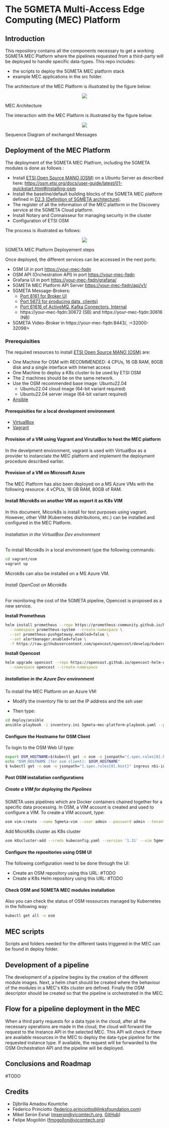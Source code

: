 # The 5GMETA Multi-Access Edge Computing (MEC)  Platform

## Introduction 

This repository contains all the components necessary to get a working 5GMETA MEC Platform where the pipelines requested from a third-party will be deployed to handle specific data-types.
This repo includes:
 - the scripts to deploy the 5GMETA MEC platform stack
 - example MEC applications in the src folder.

The architecture of the MEC Platform is illustrated  by the figure below:

<p align="center">
<img src="./docs/images/MEC%20Architecture.png" />

MEC Architecture
</p>

The interaction with the MEC Platform is illustrated by the figure below.

<p align="center">
<img src="./docs/images/seqdiag.png" />

Sequence Diagram of exchanged Messages
</p>


## Deployment of the MEC Platform

The deployment of the 5GMETA MEC Platfrom, including the 5GMETA modules is done as follows :

- Install [ETSI Open Source MANO (OSM)](https://osm.etsi.org/) on a Ubuntu Server as described here: https://osm.etsi.org/docs/user-guide/latest/01-quickstart.html#installing-osm
- Install the  baseline/default building blocks of the 5GMETA MEC platform defined in [D2.3 (Definition of 5GMETA architecture)](https://5gmeta-project.eu/wp-content/uploads/2024/05/D2.3.pdf).
- The register of all the information of the MEC platform in the Discovery service at the 5GMETA Cloud platform.
- Install Notary and Connaisseur for managing security in the cluster
- Configuration of ETSI OSM

The process is illustrated as follows:

<p align="center">
<img src="./docs/images/mec_deployement.png" />

5GMETA MEC Platform Deployement steps
</p>

Once deployed, the different services can be accessed in the next ports:

- OSM UI in port [https://your-mec-fqdn](https://your-mec-fqdn)
- OSM API (Orchestration API) in port [https://your-mec-fqdn](https://your-mec-fqdn)
- Grafana UI in port [https://your-mec-fqdn/grafana/](https://your-mec-fqdn/grafana/)
- 5GMETA MEC Platform API Server [https://your-mec-fqdn/api/v1/](https://your-mec-fqdn/api/v1/)
- 5GMETA Message-Brokers:
   - [Port 8161 for Broker UI](https://your-mec-fqdn/broker-ui/)
   - [Port 5673 for producing data, clients)](your-mec-fqdn:30672)
   - [Port 61616 of ActiveMQ, Kafka Connectors, Internal](your-mec-fqdn:30616)
   - https://your-mec-fqdn:30672 (SB) and https://your-mec-fqdn:30616 (NB)
- 5GMETA Video-Broker in https://your-mec-fqdn:8443/, :<32000-32098>

### Prerequisities

The required resources to install [ETSI Open Source MANO (OSM)](https://osm.etsi.org/docs/user-guide/latest/index.html) are:
- One Machine for OSM with RECOMMENDED: 4 CPUs, 16 GB RAM, 80GB disk and a single interface with Internet access
- One Machine to deploy a  K8s cluster to be used by ETSI OSM
- The 2 machines should be on the same network.
- Use the OSM recommended base image: Ubuntu22.04
   - Ubuntu22.04 cloud image (64-bit variant required)
   - Ubuntu22.04 server image (64-bit variant required)
- [Ansible](https://docs.ansible.com/ansible/latest/index.html)


#### Prerequisities for a local development environment

- [VirtualBox](https://www.virtualbox.org/)
- [Vagrant](https://developer.hashicorp.com/vagrant/tutorials/getting-started/getting-started-install?product_intent=vagrant)

#### Provision of a VM using Vagrant and VirutalBox to host the MEC platform

In the develpment environment, vagrant is used with VirtualBox as a provider to instanciate the MEC platform and implement the deployment procedure described earlier.

#### Provision of a VM on Microsoft Azure

The MEC Platform has also been deployed on a MS Azure VMs with the following resource: 4 vCPUs,  16 GB RAM, 80GB of RAM.


#### Install Microk8s on another VM as export it as K8s VIM

In this document, Micork8s is install for test purposes using vagrant. However, other VIM (Kubernetes distributions, etc.) can be installed and configured in the MEC Platform.


###### Installation in the VirtualBox Dev environment

To install Microk8s in a local environment type the following commands:

```bash
cd vagrant/osm
vagrant up
```

Microk8s can also be installed on a MS Azure VM.


###### Install OpenCost on Microk8s

For monitoring the cost of the 5GMETA pipeline, Opencost is proposed as a new service.

**Install Prometheus**
```bash
helm install prometheus --repo https://prometheus-community.github.io/helm-charts prometheus \
  --namespace prometheus-system --create-namespace \
  --set prometheus-pushgateway.enabled=false \
  --set alertmanager.enabled=false \
  -f https://raw.githubusercontent.com/opencost/opencost/develop/kubernetes/prometheus/extraScrapeConfigs.yaml
```

**Install Opencost**

```bash
helm upgrade opencost --repo https://opencost.github.io/opencost-helm-chart opencost \
  --namespace opencost --create-namespace
```

##### Installation in the Azure Dev environment

To install the MEC Platform on an Azure VM:

- Modify the inventory file to set the IP address and the ssh user

- Then type:

```bash
cd deploy/ansible
ansible-playbook -i inventory.ini 5gmeta-mec-platform-playbook.yaml --private-key your_private_key
```

#### Configure the Hostname for OSM Client

To login to the OSM Web UI type:

```bash
export OSM_HOSTNAME=$(kubectl get -n osm -o jsonpath="{.spec.rules[0].host}" ingress nbi-ingress)
echo "OSM_HOSTNAME (for osm client): $OSM_HOSTNAME"
$ kubectl get -n osm -o jsonpath="{.spec.rules[0].host}" ingress nbi-ingress
```

#### Post OSM installation configurations


##### Create a VIM for deploying the Pipelines

5GMETA uses pipelines which are Docker containers chained together for a specific data processing. In OSM, a VIM account is created and used to configure a VIM. To create a VIM account, type:

```bash
osm vim-create --name 5gmeta-vim --user admin --password admin --tenant admin --account_type dummy --auth_url http://nbi.10.2.0.6.nip.io:5000/v2.0
```

Add MicroK8s cluster as K8s cluster
```bash
osm k8scluster-add --creds kubeconfig.yaml --version '1.31' --vim 5gmeta-vim --description "Microk8s cluster" --k8s-nets '{"net1": "osm-ext"}' microk8s-cluster
```

#### Configure the repositories using OSM UI

The following configuration need to be done through the UI:
- Create an OSM repository using this URL: #TODO
- Create a K8s Helm repository using this URL: #TODO


#### Check OSM and 5GMETA MEC modules installation

Also you can check the status of OSM ressources managed by Kubernetes in the following way:

```bash
kubectl get all -n osm
```

## MEC scripts

Scripts and folders needed for the different tasks triggered in the MEC can be found in deploy folder.

## Development of a pipeline

The development of a pipeline begins by the creation of the different module images. Next, a helm chart should be created where the behaviour of the modules in a MEC's K8s cluster are defined. Finally the OSM descriptor should be created so that the pipeline is orchestrated in the MEC.


## Flow for a pipeline deployment in the MEC

When a third party requests for a data type in the cloud, after all the necessary operations are made in the cloud, the cloud will forward the request to the Instance API in the selected MEC. This API will check if there are available resources in the MEC to deploy the data-type pipeline for the requested instance type. If available, the request will be forwarded to the OSM Orchestration API and the pipeline will be deployed.


## Conclusions and Roadmap

#TODO


## Credits

- Djibrilla Amadou Kountche
- Federico Princiotto ([federico.princiotto@linksfoundation.com](mailto:federico.princiotto@linksfoundation.com))
- Mikel Serón Esnal ([mseron@vicomtech.org](mailto:mseron@vicomtech.org), [GitHub](https://github.com/mikelseron))
- Felipe Mogollón ([fmogollon@vicomtech.org](mailto:fmogollon@vicomtech.org))
